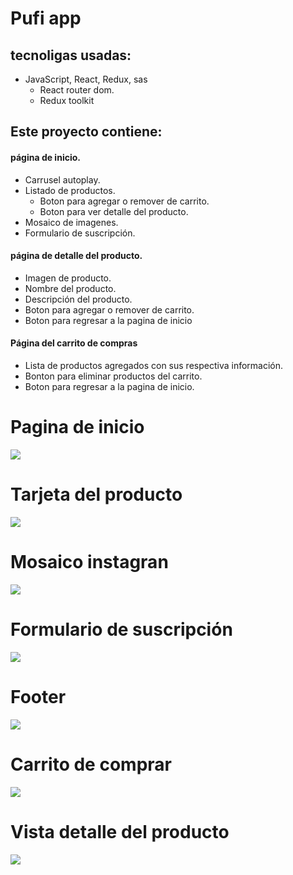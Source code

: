 # Pufi app

 ## tecnoligas usadas: 
 - JavaScript, React, Redux, sas
   - React router dom.
   - Redux toolkit

 ## Este proyecto contiene:
 
 #### página de inicio.
   - Carrusel autoplay.
   - Listado de productos.
     - Boton para agregar o remover de carrito.
     - Boton para ver detalle del producto.
   - Mosaico de imagenes.
   - Formulario de suscripción.
 #### página de detalle del producto.
   - Imagen de producto.
   - Nombre del producto.
   - Descripción del producto.
   - Boton para agregar o remover de carrito.
   - Boton para regresar a la pagina de inicio
 #### Página del carrito de compras
   - Lista de productos agregados con sus respectiva información.
   - Bonton para eliminar productos del carrito.
   - Boton para regresar a la pagina de inicio.

# Pagina de inicio
![](https://i.postimg.cc/VN0YX6hZ/Pufi-App-home.png)

# Tarjeta del producto
![](https://i.postimg.cc/1txyBShm/Pufi-App-card.png)

# Mosaico instagran
![](https://i.postimg.cc/nhPFs73Q/Pufi-App-mosaico.png)

# Formulario de suscripción
![](https://i.postimg.cc/MpTZKtmS/Pufi-App-form.png)

# Footer
![](https://i.postimg.cc/PrKrj0Zy/Pufi-App-footer.png)

# Carrito de comprar
![](https://i.postimg.cc/9MttFWcz/Pufi-App-cart.png)

# Vista detalle del producto
![](https://i.postimg.cc/prWQmgdC/Pufi-App-detail-Product.png)
